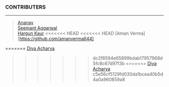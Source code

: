 ### CONTRIBUTERS

***

> [Ananay](https://github.com/fts18)\
[Seemant Aggarwal](https://github.com/seemantaggarwal)\
[Hargun Kaur](https://github.com/hkaur008)
<<<<<<< HEAD
<<<<<<< HEAD
[Aman Verma][https://github.com/amanverma644]

=======
[Diya Acharya](https://github.com/diyaacharya)
>>>>>>> dc2f8594e65899bdab17957968d5fc8c67d97f3b
=======
[Diya Acharya](https://github.com/diyaacharya)
>>>>>>> c5e56cf5129fd030da1bcea40b5d4a0a960859a8
